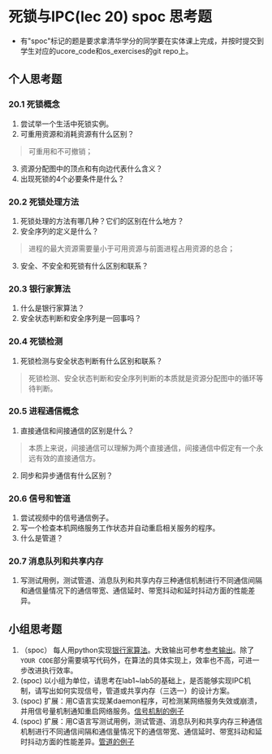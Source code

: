 # 死锁与IPC(lec 20) spoc 思考题


- 有"spoc"标记的题是要求拿清华学分的同学要在实体课上完成，并按时提交到学生对应的ucore_code和os_exercises的git repo上。

## 个人思考题

### 20.1 死锁概念 
1. 尝试举一个生活中死锁实例。
2. 可重用资源和消耗资源有什么区别？

 > 可重用和不可撤销；
 
3. 资源分配图中的顶点和有向边代表什么含义？
4. 出现死锁的4个必要条件是什么？

### 20.2 死锁处理方法 
1. 死锁处理的方法有哪几种？它们的区别在什么地方？
2. 安全序列的定义是什么？

 > 进程的最大资源需要量小于可用资源与前面进程占用资源的总合；

3. 安全、不安全和死锁有什么区别和联系？

### 20.3 银行家算法 
1. 什么是银行家算法？
2. 安全状态判断和安全序列是一回事吗？

### 20.4 死锁检测 
1. 死锁检测与安全状态判断有什么区别和联系？

 > 死锁检测、安全状态判断和安全序列判断的本质就是资源分配图中的循环等待判断。

### 20.5 进程通信概念 
1. 直接通信和间接通信的区别是什么？

 > 本质上来说，间接通信可以理解为两个直接通信，间接通信中假定有一个永远有效的直接通信方。

2. 同步和异步通信有什么区别？
### 20.6 信号和管道 
1. 尝试视频中的信号通信例子。
2. 写一个检查本机网络服务工作状态并自动重启相关服务的程序。
3. 什么是管道？

### 20.7 消息队列和共享内存 
1. 写测试用例，测试管道、消息队列和共享内存三种通信机制进行不同通信间隔和通信量情况下的通信带宽、通信延时、带宽抖动和延时抖动方面的性能差异。
 
## 小组思考题

1. （spoc） 每人用python实现[银行家算法](https://github.com/chyyuu/ucore_lab/blob/master/related_info/lab7/deadlock/bankers-homework.py)。大致输出可参考[参考输出](https://github.com/chyyuu/ucore_lab/blob/master/related_info/lab7/deadlock/example-output.txt)。除了`YOUR CODE`部分需要填写代码外，在算法的具体实现上，效率也不高，可进一步改进执行效率。
2. (spoc) 以小组为单位，请思考在lab1~lab5的基础上，是否能够实现IPC机制，请写出如何实现信号，管道或共享内存（三选一）的设计方案。
3. (spoc) 扩展：用C语言实现某daemon程序，可检测某网络服务失效或崩溃，并用信号量机制通知重启网络服务。[信号机制的例子](https://github.com/chyyuu/ucore_lab/blob/master/related_info/lab7/ipc/signal-ex1.c)
4. (spoc) 扩展：用C语言写测试用例，测试管道、消息队列和共享内存三种通信机制进行不同通信间隔和通信量情况下的通信带宽、通信延时、带宽抖动和延时抖动方面的性能差异。[管道的例子](https://github.com/chyyuu/ucore_lab/blob/master/related_info/lab7/ipc/pipe-ex2.c)
